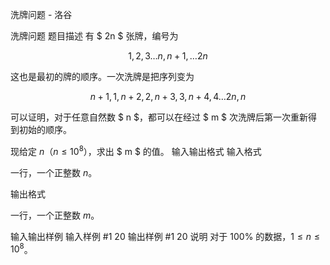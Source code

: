 



洗牌问题 - 洛谷














洗牌问题
题目描述
有 $ 2n $ 张牌，编号为

$$ 1,2,3 \dots n,n+1, \dots 2n$$

这也是最初的牌的顺序。一次洗牌是把序列变为

$$ n+1,1,n+2,2,n+3,3,n+4,4 \dots 2n,n $$

可以证明，对于任意自然数 $ n $，都可以在经过 $ m $ 次洗牌后第一次重新得到初始的顺序。

现给定 $n$（$n \le 10^8$），求出 $ m $ 的值。
输入输出格式
输入格式

一行，一个正整数 $n$。

输出格式

一行，一个正整数 $m$。

输入输出样例
输入样例 #1
20
输出样例 #1
20
说明
对于 $100 \%$ 的数据，$1 \le n \le 10^8$。






